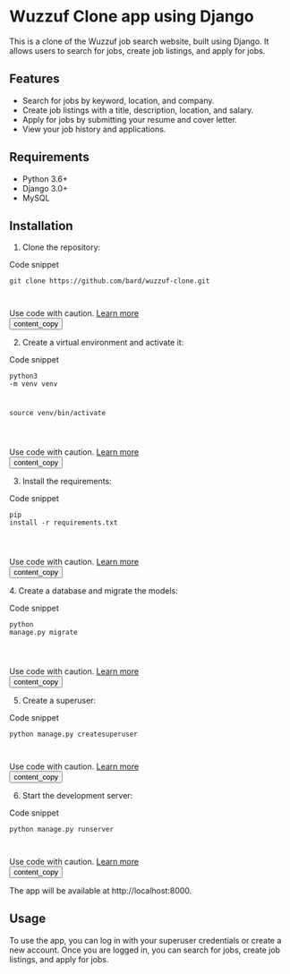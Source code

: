 
<div  _ngcontent-ng-c400457649=""  class="markdown">
<h1>Wuzzuf Clone app using Django</h1><p>This is a clone of the Wuzzuf job search website, built using Django. It allows users to search for jobs, create job listings, and apply for jobs.</p><h2>Features</h2><ul>

<li>Search for jobs by keyword, location, and company.</li>

<li>Create job listings with a title, description, location, and salary.</li>

<li>Apply for jobs by submitting your resume and cover letter.</li>

<li>View your job history and applications.</li>

</ul><h2>Requirements</h2><ul>

<li>Python 3.6+</li>

<li>Django 3.0+</li>

<li>MySQL</li>

</ul><h2>Installation</h2><ol>

<li>Clone the repository:</li>

</ol><code-block  _nghost-ng-c3694422351=""  ng-version="0.0.0-PLACEHOLDER"><div  _ngcontent-ng-c3694422351=""  class="code-block ng-star-inserted"><div  _ngcontent-ng-c3694422351=""  class="code-block-wrapper header gmat-subhead-2">Code snippet</div><pre  _ngcontent-ng-c3694422351=""><code  _ngcontent-ng-c3694422351=""  role="text">git clone https://github.com/bard/wuzzuf-clone.git

</code></pre><div  _ngcontent-ng-c3694422351=""  hide-from-message-actions=""  class="code-block-wrapper footer gmat-overline hide-from-message-actions"><div  _ngcontent-ng-c3694422351="">Use code with caution. <a  _ngcontent-ng-c3694422351=""  href="/faq#coding"  target="_blank"  rel="noopener noreferrer"  aria-label="Learn more (opens in a new window)"  class="disclaimer-suffix">Learn more</a></div><button  _ngcontent-ng-c3694422351=""  mat-button-ripple-uninitialized=""  aria-label="Copy code"  mat-icon-button=""  mattooltip="Copy code"  class="mat-mdc-tooltip-trigger copy-button mdc-icon-button mat-mdc-icon-button gmat-mdc-button-with-prefix mat-unthemed mat-mdc-button-base gmat-mdc-button"  jslog="179062;track:generic_click,impression"  mat-button-is-fab="false"><span  class="mat-mdc-button-persistent-ripple mdc-icon-button__ripple"></span><mat-icon  _ngcontent-ng-c3694422351=""  role="img"  class="mat-icon notranslate google-symbols mat-icon-no-color"  aria-hidden="true"  data-mat-icon-type="font">content_copy</mat-icon><span  class="mat-mdc-focus-indicator"></span><span  class="mat-mdc-button-touch-target"></span></button><!----></div></div><!----><!----></code-block><ol  start="2">

<li>Create <span  class="citation-0 underline-recitation">a virtual environment </span><span  class="citation-0 citation-1 underline-recitation">and activate it:</span></li><span  class="citation-0 citation-1 underline-recitation">

</span></ol><span  class="citation-0 citation-1 underline-recitation">

</span><code-block  _nghost-ng-c3694422351=""  ng-version="0.0.0-PLACEHOLDER"><div  _ngcontent-ng-c3694422351=""  class="code-block ng-star-inserted"><div  _ngcontent-ng-c3694422351=""  class="code-block-wrapper header gmat-subhead-2">Code snippet</div><pre  _ngcontent-ng-c3694422351=""><code  _ngcontent-ng-c3694422351=""  role="text"><span  class="citation-0 citation-1 underline-recitation">python3 -m venv venv

source venv/bin/activate

</span></code></pre><div  _ngcontent-ng-c3694422351=""  hide-from-message-actions=""  class="code-block-wrapper footer gmat-overline hide-from-message-actions"><div  _ngcontent-ng-c3694422351="">Use code with caution. <a  _ngcontent-ng-c3694422351=""  href="/faq#coding"  target="_blank"  rel="noopener noreferrer"  aria-label="Learn more (opens in a new window)"  class="disclaimer-suffix">Learn more</a></div><button  _ngcontent-ng-c3694422351=""  mat-button-ripple-uninitialized=""  aria-label="Copy code"  mat-icon-button=""  mattooltip="Copy code"  class="mat-mdc-tooltip-trigger copy-button mdc-icon-button mat-mdc-icon-button gmat-mdc-button-with-prefix mat-unthemed mat-mdc-button-base gmat-mdc-button"  jslog="179062;track:generic_click,impression"  mat-button-is-fab="false"><span  class="mat-mdc-button-persistent-ripple mdc-icon-button__ripple"></span><mat-icon  _ngcontent-ng-c3694422351=""  role="img"  class="mat-icon notranslate google-symbols mat-icon-no-color"  aria-hidden="true"  data-mat-icon-type="font">content_copy</mat-icon><span  class="mat-mdc-focus-indicator"></span><span  class="mat-mdc-button-touch-target"></span></button><!----></div></div><!----><!----></code-block><span  class="citation-0 citation-1 underline-recitation">

</span><ol  start="3"><span  class="citation-0 citation-1 underline-recitation">

</span><li><span  class="citation-0 citation-1 underline-recitation">Install the requirements:</span></li><span  class="citation-0 citation-1 underline-recitation">

</span></ol><span  class="citation-0 citation-1 underline-recitation">

</span><code-block  _nghost-ng-c3694422351=""  ng-version="0.0.0-PLACEHOLDER"><div  _ngcontent-ng-c3694422351=""  class="code-block ng-star-inserted"><div  _ngcontent-ng-c3694422351=""  class="code-block-wrapper header gmat-subhead-2">Code snippet</div><pre  _ngcontent-ng-c3694422351=""><code  _ngcontent-ng-c3694422351=""  role="text"><span  class="citation-0 citation-1 citation-end-0 underline-recitation">pip install -r requirements.txt</span><span  class="citation-1">

</span></code></pre><div  _ngcontent-ng-c3694422351=""  hide-from-message-actions=""  class="code-block-wrapper footer gmat-overline hide-from-message-actions"><div  _ngcontent-ng-c3694422351="">Use code with caution. <a  _ngcontent-ng-c3694422351=""  href="/faq#coding"  target="_blank"  rel="noopener noreferrer"  aria-label="Learn more (opens in a new window)"  class="disclaimer-suffix">Learn more</a></div><button  _ngcontent-ng-c3694422351=""  mat-button-ripple-uninitialized=""  aria-label="Copy code"  mat-icon-button=""  mattooltip="Copy code"  class="mat-mdc-tooltip-trigger copy-button mdc-icon-button mat-mdc-icon-button gmat-mdc-button-with-prefix mat-unthemed mat-mdc-button-base gmat-mdc-button"  jslog="179062;track:generic_click,impression"  mat-button-is-fab="false"><span  class="mat-mdc-button-persistent-ripple mdc-icon-button__ripple"></span><mat-icon  _ngcontent-ng-c3694422351=""  role="img"  class="mat-icon notranslate google-symbols mat-icon-no-color"  aria-hidden="true"  data-mat-icon-type="font">content_copy</mat-icon><span  class="mat-mdc-focus-indicator"></span><span  class="mat-mdc-button-touch-target"></span></button><!----></div></div><!----><!----></code-block><span  class="citation-1">

</span><p><span  class="citation-1 citation-end-1">4.</span> Create a database and migrate the models:</p><code-block  _nghost-ng-c3694422351=""  ng-version="0.0.0-PLACEHOLDER"><div  _ngcontent-ng-c3694422351=""  class="code-block ng-star-inserted"><div  _ngcontent-ng-c3694422351=""  class="code-block-wrapper header gmat-subhead-2">Code snippet</div><pre  _ngcontent-ng-c3694422351=""><code  _ngcontent-ng-c3694422351=""  role="text">python manage.py migrate

</code></pre><div  _ngcontent-ng-c3694422351=""  hide-from-message-actions=""  class="code-block-wrapper footer gmat-overline hide-from-message-actions"><div  _ngcontent-ng-c3694422351="">Use code with caution. <a  _ngcontent-ng-c3694422351=""  href="/faq#coding"  target="_blank"  rel="noopener noreferrer"  aria-label="Learn more (opens in a new window)"  class="disclaimer-suffix">Learn more</a></div><button  _ngcontent-ng-c3694422351=""  mat-button-ripple-uninitialized=""  aria-label="Copy code"  mat-icon-button=""  mattooltip="Copy code"  class="mat-mdc-tooltip-trigger copy-button mdc-icon-button mat-mdc-icon-button gmat-mdc-button-with-prefix mat-unthemed mat-mdc-button-base gmat-mdc-button"  jslog="179062;track:generic_click,impression"  mat-button-is-fab="false"><span  class="mat-mdc-button-persistent-ripple mdc-icon-button__ripple"></span><mat-icon  _ngcontent-ng-c3694422351=""  role="img"  class="mat-icon notranslate google-symbols mat-icon-no-color"  aria-hidden="true"  data-mat-icon-type="font">content_copy</mat-icon><span  class="mat-mdc-focus-indicator"></span><span  class="mat-mdc-button-touch-target"></span></button><!----></div></div><!----><!----></code-block><ol  start="5">

<li>Create a superuser:</li>

</ol><code-block  _nghost-ng-c3694422351=""  ng-version="0.0.0-PLACEHOLDER"><div  _ngcontent-ng-c3694422351=""  class="code-block ng-star-inserted"><div  _ngcontent-ng-c3694422351=""  class="code-block-wrapper header gmat-subhead-2">Code snippet</div><pre  _ngcontent-ng-c3694422351=""><code  _ngcontent-ng-c3694422351=""  role="text">python manage.py createsuperuser

</code></pre><div  _ngcontent-ng-c3694422351=""  hide-from-message-actions=""  class="code-block-wrapper footer gmat-overline hide-from-message-actions"><div  _ngcontent-ng-c3694422351="">Use code with caution. <a  _ngcontent-ng-c3694422351=""  href="/faq#coding"  target="_blank"  rel="noopener noreferrer"  aria-label="Learn more (opens in a new window)"  class="disclaimer-suffix">Learn more</a></div><button  _ngcontent-ng-c3694422351=""  mat-button-ripple-uninitialized=""  aria-label="Copy code"  mat-icon-button=""  mattooltip="Copy code"  class="mat-mdc-tooltip-trigger copy-button mdc-icon-button mat-mdc-icon-button gmat-mdc-button-with-prefix mat-unthemed mat-mdc-button-base gmat-mdc-button"  jslog="179062;track:generic_click,impression"  mat-button-is-fab="false"><span  class="mat-mdc-button-persistent-ripple mdc-icon-button__ripple"></span><mat-icon  _ngcontent-ng-c3694422351=""  role="img"  class="mat-icon notranslate google-symbols mat-icon-no-color"  aria-hidden="true"  data-mat-icon-type="font">content_copy</mat-icon><span  class="mat-mdc-focus-indicator"></span><span  class="mat-mdc-button-touch-target"></span></button><!----></div></div><!----><!----></code-block><ol  start="6">

<li>Start the development server:</li>

</ol><code-block  _nghost-ng-c3694422351=""  ng-version="0.0.0-PLACEHOLDER"><div  _ngcontent-ng-c3694422351=""  class="code-block ng-star-inserted"><div  _ngcontent-ng-c3694422351=""  class="code-block-wrapper header gmat-subhead-2">Code snippet</div><pre  _ngcontent-ng-c3694422351=""><code  _ngcontent-ng-c3694422351=""  role="text">python manage.py runserver

</code></pre><div  _ngcontent-ng-c3694422351=""  hide-from-message-actions=""  class="code-block-wrapper footer gmat-overline hide-from-message-actions"><div  _ngcontent-ng-c3694422351="">Use code with caution. <a  _ngcontent-ng-c3694422351=""  href="/faq#coding"  target="_blank"  rel="noopener noreferrer"  aria-label="Learn more (opens in a new window)"  class="disclaimer-suffix">Learn more</a></div><button  _ngcontent-ng-c3694422351=""  mat-button-ripple-uninitialized=""  aria-label="Copy code"  mat-icon-button=""  mattooltip="Copy code"  class="mat-mdc-tooltip-trigger copy-button mdc-icon-button mat-mdc-icon-button gmat-mdc-button-with-prefix mat-unthemed mat-mdc-button-base gmat-mdc-button"  jslog="179062;track:generic_click,impression"  mat-button-is-fab="false"><span  class="mat-mdc-button-persistent-ripple mdc-icon-button__ripple"></span><mat-icon  _ngcontent-ng-c3694422351=""  role="img"  class="mat-icon notranslate google-symbols mat-icon-no-color"  aria-hidden="true"  data-mat-icon-type="font">content_copy</mat-icon><span  class="mat-mdc-focus-indicator"></span><span  class="mat-mdc-button-touch-target"></span></button><!----></div></div><!----><!----></code-block><p>The app will be available at http://localhost:8000.</p><h2>Usage</h2><p>To use the app, you can log in with your superuser credentials or create a new account. Once you are logged in, you can search for jobs, create job listings, and apply for jobs.</p>
